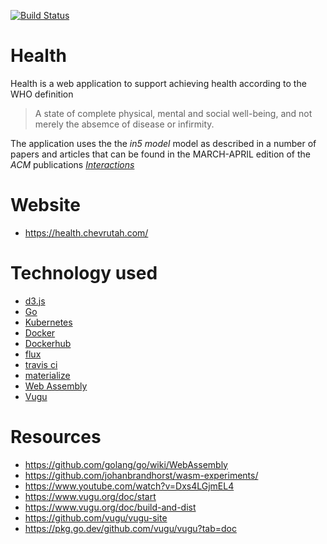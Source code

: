 [![Build Status](https://travis-ci.org/ilanpillemer/health.svg?branch=master)](https://travis-ci.org/ilanpillemer/health)

# Health

Health is a web application to support achieving health according to the WHO definition

> A state of complete physical, mental and social well-being, and not
> merely the absemce of disease or infirmity.

The application uses the the _in5 model_ model as described in a number of papers and articles that can be found
in the MARCH-APRIL edition of the _ACM_ publications [_Interactions_](https://interactions.acm.org/archive/toc/march-april-2020)


# Website

+ https://health.chevrutah.com/

# Technology used

+ [d3.js](https://d3js.org)
+ [Go](https://golang.org)
+ [Kubernetes](https://kubernetes.io)
+ [Docker](https://www.docker.com)
+ [Dockerhub](https://hub.docker.com)
+ [flux](https://fluxcd.io)
+ [travis ci](https://travis-ci.org)
+ [materialize](https://materializecss.com/)
+ [Web Assembly](https://webassembly.org/)
+ [Vugu](https://vugu.org/)



# Resources

+ https://github.com/golang/go/wiki/WebAssembly
+ https://github.com/johanbrandhorst/wasm-experiments/
+ https://www.youtube.com/watch?v=Dxs4LGjmEL4
+ https://www.vugu.org/doc/start
+ https://www.vugu.org/doc/build-and-dist
+ https://github.com/vugu/vugu-site
+ https://pkg.go.dev/github.com/vugu/vugu?tab=doc